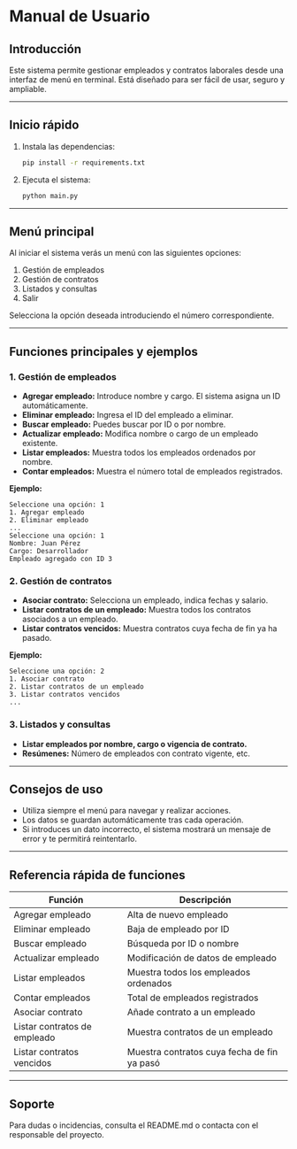 # Manual de Usuario

## Introducción
Este sistema permite gestionar empleados y contratos laborales desde una interfaz de menú en terminal. Está diseñado para ser fácil de usar, seguro y ampliable.

---

## Inicio rápido
1. Instala las dependencias:
   ```bash
   pip install -r requirements.txt
   ```
2. Ejecuta el sistema:
   ```bash
   python main.py
   ```

---

## Menú principal
Al iniciar el sistema verás un menú con las siguientes opciones:

1. Gestión de empleados
2. Gestión de contratos
3. Listados y consultas
4. Salir

Selecciona la opción deseada introduciendo el número correspondiente.

---

## Funciones principales y ejemplos

### 1. Gestión de empleados
- **Agregar empleado:** Introduce nombre y cargo. El sistema asigna un ID automáticamente.
- **Eliminar empleado:** Ingresa el ID del empleado a eliminar.
- **Buscar empleado:** Puedes buscar por ID o por nombre.
- **Actualizar empleado:** Modifica nombre o cargo de un empleado existente.
- **Listar empleados:** Muestra todos los empleados ordenados por nombre.
- **Contar empleados:** Muestra el número total de empleados registrados.

**Ejemplo:**
```
Seleccione una opción: 1
1. Agregar empleado
2. Eliminar empleado
...
Seleccione una opción: 1
Nombre: Juan Pérez
Cargo: Desarrollador
Empleado agregado con ID 3
```

### 2. Gestión de contratos
- **Asociar contrato:** Selecciona un empleado, indica fechas y salario.
- **Listar contratos de un empleado:** Muestra todos los contratos asociados a un empleado.
- **Listar contratos vencidos:** Muestra contratos cuya fecha de fin ya ha pasado.

**Ejemplo:**
```
Seleccione una opción: 2
1. Asociar contrato
2. Listar contratos de un empleado
3. Listar contratos vencidos
...
```

### 3. Listados y consultas
- **Listar empleados por nombre, cargo o vigencia de contrato.**
- **Resúmenes:** Número de empleados con contrato vigente, etc.

---

## Consejos de uso
- Utiliza siempre el menú para navegar y realizar acciones.
- Los datos se guardan automáticamente tras cada operación.
- Si introduces un dato incorrecto, el sistema mostrará un mensaje de error y te permitirá reintentarlo.

---

## Referencia rápida de funciones
| Función                        | Descripción                                      |
|-------------------------------|--------------------------------------------------|
| Agregar empleado              | Alta de nuevo empleado                           |
| Eliminar empleado             | Baja de empleado por ID                          |
| Buscar empleado               | Búsqueda por ID o nombre                         |
| Actualizar empleado           | Modificación de datos de empleado                |
| Listar empleados              | Muestra todos los empleados ordenados            |
| Contar empleados              | Total de empleados registrados                   |
| Asociar contrato              | Añade contrato a un empleado                     |
| Listar contratos de empleado  | Muestra contratos de un empleado                 |
| Listar contratos vencidos     | Muestra contratos cuya fecha de fin ya pasó      |

---

## Soporte
Para dudas o incidencias, consulta el README.md o contacta con el responsable del proyecto.
